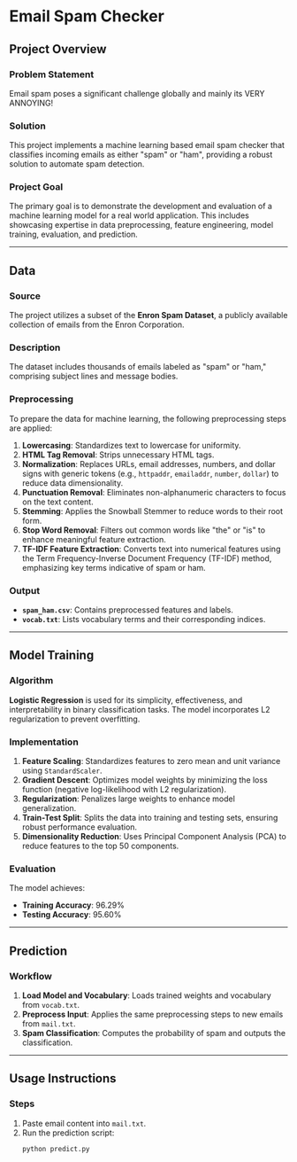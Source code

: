 # Email Spam Checker

## Project Overview

### Problem Statement
Email spam poses a significant challenge globally and mainly its VERY ANNOYING!

### Solution
This project implements a machine learning based email spam checker that classifies incoming emails as either "spam" or "ham", providing a robust solution to automate spam detection.

### Project Goal
The primary goal is to demonstrate the development and evaluation of a machine learning model for a real world application. This includes showcasing expertise in data preprocessing, feature engineering, model training, evaluation, and prediction.

---

## Data

### Source
The project utilizes a subset of the **Enron Spam Dataset**, a publicly available collection of emails from the Enron Corporation.

### Description
The dataset includes thousands of emails labeled as "spam" or "ham," comprising subject lines and message bodies.

### Preprocessing
To prepare the data for machine learning, the following preprocessing steps are applied:
1. **Lowercasing**: Standardizes text to lowercase for uniformity.
2. **HTML Tag Removal**: Strips unnecessary HTML tags.
3. **Normalization**: Replaces URLs, email addresses, numbers, and dollar signs with generic tokens (e.g., `httpaddr`, `emailaddr`, `number`, `dollar`) to reduce data dimensionality.
4. **Punctuation Removal**: Eliminates non-alphanumeric characters to focus on the text content.
5. **Stemming**: Applies the Snowball Stemmer to reduce words to their root form.
6. **Stop Word Removal**: Filters out common words like "the" or "is" to enhance meaningful feature extraction.
7. **TF-IDF Feature Extraction**: Converts text into numerical features using the Term Frequency-Inverse Document Frequency (TF-IDF) method, emphasizing key terms indicative of spam or ham.

### Output
- **`spam_ham.csv`**: Contains preprocessed features and labels.
- **`vocab.txt`**: Lists vocabulary terms and their corresponding indices.

---

## Model Training

### Algorithm
**Logistic Regression** is used for its simplicity, effectiveness, and interpretability in binary classification tasks. The model incorporates L2 regularization to prevent overfitting.

### Implementation
1. **Feature Scaling**: Standardizes features to zero mean and unit variance using `StandardScaler`.
2. **Gradient Descent**: Optimizes model weights by minimizing the loss function (negative log-likelihood with L2 regularization).
3. **Regularization**: Penalizes large weights to enhance model generalization.
4. **Train-Test Split**: Splits the data into training and testing sets, ensuring robust performance evaluation.
5. **Dimensionality Reduction**: Uses Principal Component Analysis (PCA) to reduce features to the top 50 components.

### Evaluation
The model achieves:
- **Training Accuracy**: 96.29%
- **Testing Accuracy**: 95.60%

---

## Prediction

### Workflow
1. **Load Model and Vocabulary**: Loads trained weights and vocabulary from `vocab.txt`.
2. **Preprocess Input**: Applies the same preprocessing steps to new emails from `mail.txt`.
3. **Spam Classification**: Computes the probability of spam and outputs the classification.

---

## Usage Instructions

### Steps
1. Paste email content into `mail.txt`.
2. Run the prediction script:
   ```bash
   python predict.py
